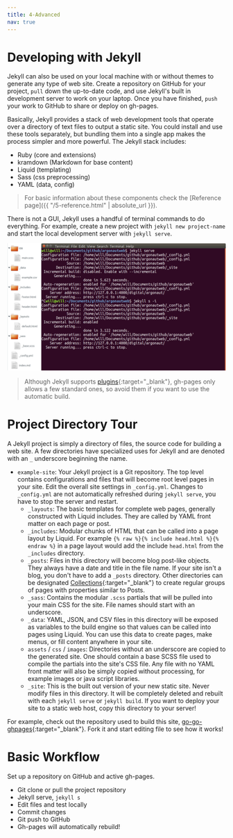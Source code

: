 ```yaml
---
title: 4-Advanced
nav: true
---
```


# Developing with Jekyll

Jekyll can also be used on your local machine with or without themes to generate any type of web site.
Create a repository on GitHub for your project, `pull` down the up-to-date code, and use Jekyll's built in development server to work on your laptop. 
Once you have finished, `push` your work to GitHub to share or deploy on gh-pages.

Basically, Jekyll provides a stack of web development tools that operate over a directory of text files to output a static site.
You could install and use these tools separately, but bundling them into a single app makes the process simpler and more powerful.
The Jekyll stack includes: 

- Ruby (core and extensions)
- kramdown (Markdown for base content)
- Liquid (templating)
- Sass (css preprocessing)
- YAML (data, config)

> For basic information about these components check the [Reference page]({{ "/5-reference.html" | absolute_url }}).

There is not a GUI, Jekyll uses a handful of terminal commands to do everything. 
For example, create a new project with `jekyll new project-name` and start the local development server with `jekyll serve`.

![jekyll project and terminal](images/jekyll-project-serve.png)

> Although Jekyll supports [plugins](https://jekyllrb.com/docs/plugins/){:target="_blank"}, gh-pages only allows a few standard ones, so avoid them if you want to use the automatic build.

# Project Directory Tour

A Jekyll project is simply a directory of files, the source code for building a web site. 
A few directories have specialized uses for Jekyll and are denoted with an `_` underscore beginning the name.

- `example-site`: Your Jekyll project is a Git repository. The top level contains configurations and files that will become root level pages in your site. Edit the overall site settings in `_config.yml`. Changes to `_config.yml` are not automatically refreshed during `jekyll serve`, you have to stop the server and restart.
    - `_layouts`: The basic templates for complete web pages, generally constructed with Liquid includes. They are called by YAML front matter on each page or post.
    - `_includes`: Modular chunks of HTML that can be called into a page layout by Liquid. For example `{% raw %}{% include head.html %}{% endraw %}` in a page layout would add the include `head.html` from the `_includes` directory.
    - `_posts`: Files in this directory will become blog post-like objects. They always have a date and title in the file name. If your site isn't a blog, you don't have to add a `_posts` directory. Other directories can be designated [Collections](https://jekyllrb.com/docs/collections/){:target="_blank"} to create regular groups of pages with properties similar to Posts.
    - `_sass`: Contains the modular `.scss` partials that will be pulled into your main CSS for the site. File names should start with an underscore.
    - `_data`: YAML, JSON, and CSV files in this directory will be exposed as variables to the build engine so that values can be called into pages using Liquid. You can use this data to create pages, make menus, or fill content anywhere in your site.
    - `assets` / `css` / `images`: Directories without an underscore are copied to the generated site. One should contain a base SCSS file used to compile the partials into the site's CSS file. Any file with no YAML front matter will also be simply copied without processing, for example images or java script libraries. 
    - `_site`: This is the built out version of your new static site. Never modify files in this directory. It will be completely deleted and rebuilt with each `jekyll serve` or `jekyll build`. If you want to deploy your site to a static web host, copy this directory to your server!

For example, check out the repository used to build this site, [go-go-ghpages](https://github.com/evanwill/go-go-ghpages){:target="_blank"}.
Fork it and start editing file to see how it works!

# Basic Workflow

Set up a repository on GitHub and active gh-pages.

- Git clone or pull the project repository
- Jekyll serve, `jekyll s`
- Edit files and test locally
- Commit changes
- Git push to GitHub
- Gh-pages will automatically rebuild!
